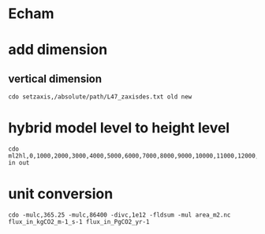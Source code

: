 # Echam

# add dimension

## vertical dimension

```
cdo setzaxis,/absolute/path/L47_zaxisdes.txt old new
```

# hybrid model level to height level

```
cdo ml2hl,0,1000,2000,3000,4000,5000,6000,7000,8000,9000,10000,11000,12000,13000,14000,15000,16000,17000,18000,19000,20000,21000,22000,23000,24000,25000,26000,27000,28000,29000,30000,31000,32000,33000,34000,35000,36000,37000,38000,39000,40000,41000,42000,43000,44000,45000,46000,47000,48000,49000,50000,51000,52000,53000,54000,55000,56000,57000,58000,59000,60000,61000,62000,63000,64000,65000,65535 in out
```

# unit conversion
```
cdo -mulc,365.25 -mulc,86400 -divc,1e12 -fldsum -mul area_m2.nc flux_in_kgCO2_m-1_s-1 flux_in_PgCO2_yr-1
```

